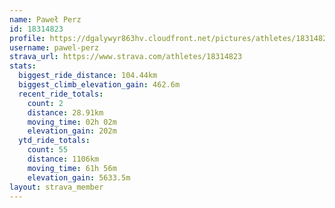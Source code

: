 ```yaml
---
name: Paweł Perz
id: 18314823
profile: https://dgalywyr863hv.cloudfront.net/pictures/athletes/18314823/5244308/1/large.jpg
username: pawel-perz
strava_url: https://www.strava.com/athletes/18314823
stats:
  biggest_ride_distance: 104.44km
  biggest_climb_elevation_gain: 462.6m
  recent_ride_totals:
    count: 2
    distance: 28.91km
    moving_time: 02h 02m
    elevation_gain: 202m
  ytd_ride_totals:
    count: 55
    distance: 1106km
    moving_time: 61h 56m
    elevation_gain: 5633.5m
layout: strava_member
--- 
```


